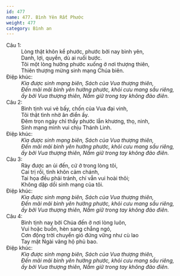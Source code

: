 ```yaml
---
id: 477
name: 477. Bình Yên Rất Phước
weight: 477
category: Bình an
---
```

<dl><dt>Câu 1:</dt><dd data-verse="1">Lòng thật khôn kể phước, phước bởi nay bình yên, <br/>Danh, lợi, quyền, dù ai ruổi bước. <br/>Tôi một lòng hưởng phước xuống ở nơi thượng thiên, <br/>Thiên thượng mừng sinh mạng Chúa biên. </dd><dt>Điệp khúc:</dt><dd data-chorus="1"><em>Kìa được sinh mạng biên, Sách của Vua thượng thiên, <br/>Đến mãi mãi bình yên hưởng phước, khỏi cưu mang sầu riêng, <br/>ấy bởi Vua thượng thiên, Nắm giữ trong tay không đảo điên. </em></dd><dt>Câu 2:</dt><dd data-verse="2"> Bình tịnh vui vẻ bấy, chốn của Vua đại vinh, <br/>Tôi thật tình nhờ ân điển ấy. <br/>Đêm trọn ngày chỉ thấy phước lẫn khương, thọ, ninh, <br/>Sinh mạng mình vui chịu Thánh Linh. </dd><dt>Điệp khúc:</dt><dd data-chorus="1"><em>Kìa được sinh mạng biên, Sách của Vua thượng thiên, <br/>Đến mãi mãi bình yên hưởng phước, khỏi cưu mang sầu riêng, <br/>ấy bởi Vua thượng thiên, Nắm giữ trong tay không đảo điên. </em></dd><dt>Câu 3:</dt><dd data-verse="3">Rày được an ủi đến, cứ ở trong lòng tôi, <br/>Cai trị rồi, tình khôn cảm chánh, <br/>Tai họa đều phải tránh, chí vẫn vui hoài thôi; <br/>Không dập dồi sinh mạng của tôi. </dd><dt>Điệp khúc:</dt><dd data-chorus="1"><em>Kìa được sinh mạng biên, Sách của Vua thượng thiên, <br/>Đến mãi mãi bình yên hưởng phước, khỏi cưu mang sầu riêng, <br/>ấy bởi Vua thượng thiên, Nắm giữ trong tay không đảo điên. </em></dd><dt>Câu 4:</dt><dd data-verse="4">Bình tịnh nay bởi Chúa đến ở nơi lòng luôn, <br/>Vui hoặc buồn, hèn sang chẳng ngó, <br/>Cơn động trời chuyển gió đứng vững như cù lao <br/>Tay mặt Ngài vâng hộ phủ bao. </dd><dt>Điệp khúc:</dt><dd data-chorus="1"><em>Kìa được sinh mạng biên, Sách của Vua thượng thiên, <br/>Đến mãi mãi bình yên hưởng phước, khỏi cưu mang sầu riêng, <br/>ấy bởi Vua thượng thiên, Nắm giữ trong tay không đảo điên. </em></dd></dl>
